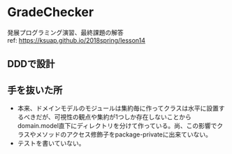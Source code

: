 # GradeChecker
発展プログラミング演習、最終課題の解答  
ref: https://ksuap.github.io/2018spring/lesson14

## DDDで設計

## 手を抜いた所
- 本来、ドメインモデルのモジュールは集約毎に作ってクラスは水平に設置するべきだが、可視性の観点や集約が1つしか存在しないことからdomain.model直下にディレクトリを分けて作っている。尚、この影響でクラスやメソッドのアクセス修飾子をpackage-privateに出来ていない。
- テストを書いていない。
